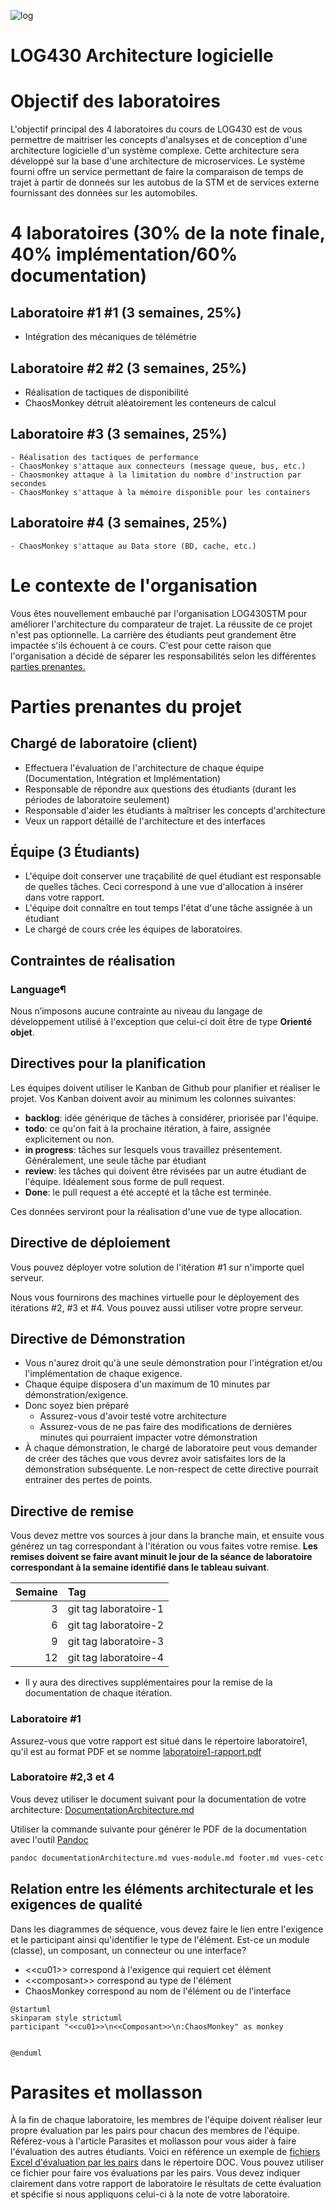![log](./logo-logti.png)

# LOG430 Architecture logicielle

# Objectif des laboratoires

L'objectif principal des 4 laboratoires du cours de LOG430 est de vous permettre de maitriser les concepts d'analsyses et de conception d'une architecture logicielle d'un système complexe. Cette architecture sera développé sur la base d'une architecture de microservices. Le système fourni offre un service permettant de faire la comparaison de temps de trajet à partir de donneés sur les autobus de la STM et de services externe fournissant des données sur les automobiles. 

# 4 laboratoires (30% de la note finale, 40% implémentation/60% documentation)
## Laboratoire #1 #1 (3 semaines, 25%)
  - Intégration des mécaniques de télémétrie

## Laboratoire #2 #2 (3 semaines, 25%) 
  - Réalisation de tactiques de disponibilité
  - ChaosMonkey détruit aléatoirement les conteneurs de calcul

## Laboratoire #3 (3 semaines, 25%)
    - Réalisation des tactiques de performance
    - ChaosMonkey s'attaque aux connecteurs (message queue, bus, etc.)
    - Chaosmonkey attaque à la limitation du nombre d'instruction par secondes
    - ChaosMonkey s'attaque à la mémoire disponible pour les containers
  
## Laboratoire #4 (3 semaines, 25%)
    - ChaosMonkey s'attaque au Data store (BD, cache, etc.)
      

# Le contexte de l'organisation

Vous êtes nouvellement embauché par l'organisation LOG430STM pour améliorer l'architecture du comparateur de trajet.  La réussite de ce projet n'est pas optionnelle. La carrière des étudiants peut grandement être impactée s'ils échouent à ce cours. C'est pour cette raison que l'organisation a décidé de séparer les responsabilités selon les différentes [parties prenantes.](#parties-prenantes-du-projet)

# Parties prenantes du projet
## Chargé de laboratoire (client)
- Effectuera l'évaluation de l'architecture de chaque équipe (Documentation, Intégration et Implémentation)
- Responsable de répondre aux questions des étudiants (durant les périodes de laboratoire seulement)
- Responsable d'aider les étudiants à maîtriser les concepts d'architecture
- Veux un rapport détaillé de l'architecture et des interfaces

## Équipe (3 Étudiants)
- L'équipe doit conserver une traçabilité de quel étudiant est responsable de quelles tâches. Ceci correspond à une vue d'allocation à insérer dans votre rapport.
- L'équipe doit connaître en tout temps l'état d'une tâche assignée à un étudiant
- Le chargé de cours crée les équipes de laboratoires.

## Contraintes de réalisation
### Language¶
Nous n’imposons aucune contrainte au niveau du langage de développement utilisé à l'exception que celui-ci doit être de type **Orienté objet**.

## Directives pour la planification

Les équipes doivent utiliser le Kanban de Github pour planifier et réaliser le projet.
Vos Kanban doivent avoir au minimum les colonnes suivantes:
  - **backlog**: idée générique de tâches à considérer, priorisée par l'équipe.
  - **todo**: ce qu'on fait à la prochaine itération, à faire, assignée explicitement ou non.
  - **in progress**: tâches sur lesquels vous travaillez présentement. Généralement, une seule tâche par étudiant
  - **review**: les tâches qui doivent être révisées par un autre étudiant de l'équipe.  Idéalement sous forme de pull request.
  - **Done**: le pull request a été accepté et la tâche est terminée.

Ces données serviront pour la réalisation d'une vue de type allocation.

## Directive de déploiement
Vous pouvez déployer votre solution de l'itération #1 sur n'importe quel serveur. 

Nous vous fournirons des machines virtuelle pour le déployement des itérations #2, #3 et #4.  Vous pouvez aussi utiliser votre propre serveur.



## Directive de Démonstration
- Vous n'aurez droit qu'à une seule démonstration pour l'intégration et/ou l'implémentation de chaque exigence. 
- Chaque équipe disposera d'un maximum de 10 minutes par démonstration/exigence.
- Donc soyez bien préparé
  - Assurez-vous d'avoir testé votre architecture
  - Assurez-vous de ne pas faire des modifications de dernières minutes qui pourraient impacter votre démonstration
- À chaque démonstration, le chargé de laboratoire peut vous demander de créer des tâches que vous devrez avoir satisfaites lors de la démonstration subséquente.  Le non-respect de cette directive pourrait entrainer des pertes de points.

## Directive de remise 

Vous devez mettre vos sources à jour dans la branche main, et ensuite vous générez un tag correspondant à l'itération ou vous faites votre remise. **Les remises doivent se faire avant minuit le jour de la séance de laboratoire correspondant à la semaine identifié dans le tableau suivant**.

| Semaine   |Tag                 |
| --------: |:-------------------|
|         3 | git tag laboratoire-1 |
|         6 | git tag laboratoire-2 |
|         9 | git tag laboratoire-3 |
|        12 | git tag laboratoire-4 |

* Il y aura des directives supplémentaires pour la remise de la documentation de chaque itération.
### Laboratoire #1
Assurez-vous que votre rapport est situé dans le répertoire laboratoire1, qu'il est au format PDF et se nomme [laboratoire1-rapport.pdf](laboratoire1/laboratoire1.pdf)

### Laboratoire #2,3 et 4
Vous devez utiliser le document suivant pour la documentation de votre architecture: [DocumentationArchitecture.md](doc/documentationArchitecture.md)

Utiliser la commande suivante pour générer le PDF de la documentation avec l'outil [Pandoc](https://pandoc.org)
```bash
pandoc documentationArchitecture.md vues-module.md footer.md vues-cetc.md footer.md vues-allocation.md footer.md oa1.md footer.md  oa2.md footer.md cu01.md footer.md cu02.md footer.md cu03.md footer.md cu04.md footer.md cu05.md footer.md cu06.md footer.md cu07.md footer.md cu08.md footer.md cu09.md footer.md cu10.md footer.md AQ-disponibilite.md footer.md AQ-modifiabilite.md footer.md AQ-performance.md footer.md AQ-securite.md footer.md AQ-testabilite.md footer.md AQ-usabilite.md footer.md AQ-interoperabilite.md evaluationParLesPairs.md footer.md -o documentationArchitecture.pdf && open documentationArchitecture.pdf
```

## Relation entre les éléments architecturale et les exigences de qualité

Dans les diagrammes de séquence, vous devez faire le lien entre l'exigence et le participant ainsi qu'identifier le type de l'élément.  Est-ce un module (classe), un composant, un connecteur ou une interface?

- \<\<cu01>> correspond à l'exigence qui requiert cet élément
- \<\<composant>> correspond au type de l'élément
- ChaosMonkey correspond au nom de l'élément ou de l'interface

```plantuml
@startuml
skinparam style strictuml
participant "<<cu01>>\n<<Composant>>\n:ChaosMonkey" as monkey


@enduml

```
# Parasites et mollasson
À la fin de chaque laboratoire, les membres de l'équipe doivent réaliser leur propre évaluation par les pairs pour chacun des membres de l'équipe.  Référez-vous à l'article Parasites et mollasson pour vous aider à faire l'évaluation des autres étudiants. Voici en référence un exemple de [fichiers Excel d'évaluation par les pairs](docs/../doc/EvaluationParLesPairs-etudiant1.xlsx) dans le répertoire DOC. Vous pouvez utiliser ce fichier pour faire vos évaluations par les pairs. Vous devez indiquer clairement dans votre rapport de laboratoire le résultats de cette évaluation et spécifie si nous appliquons celui-ci à la note de votre laboratoire.

